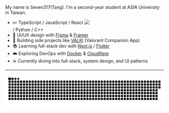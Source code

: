 My name is Seven317(Tang). I'm a second-year student at ASIA University in Taiwan.

<picture>
    <source media="(prefers-color-scheme: dark)" srcset="https://github-readme-stats-flame-omega-24.vercel.app/api?username=seven-317&theme=dracula&show_icons=true">
    <img align="right" width="50%" src="https://github-readme-stats-flame-omega-24.vercel.app/api?username=seven-317&show_icons=true">
</picture>

-   :pencil2: TypeScript / JavaScript / React / Python / C++
-   :art: UI/UX design with [Figma](https://www.figma.com/) & [Framer](https://www.framer.com/)  
-   :rocket: Building side projects like [VALKI](https://valki.app) (Valorant Companion App)  
-   :books: Learning full-stack dev with [Next.js](https://nextjs.org/) / [Flutter](https://flutter.dev/)  
-   :cloud: Exploring DevOps with [Docker](https://www.docker.com/) & [Cloudflare](https://www.cloudflare.com/)  
-   :coffee: Currently diving into full-stack, system design, and UI patterns  

---
<div align="center">
  <picture>
    <img alt="github-snake" src="commitsanke.svg" />
  </picture>
</div>
